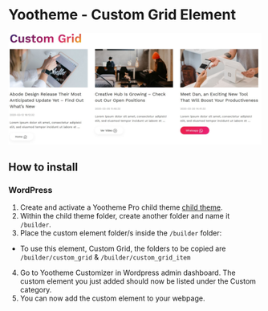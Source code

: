 # Yootheme - Custom Grid Element

![Custom Grid](https://github.com/pauloguerraf/yootheme_CustomGrid/blob/main/screenshot.jpg "Screenshot")

## How to install

### WordPress

1. Create and activate a Yootheme Pro child theme [child theme](https://yootheme.com/support/yootheme-pro/wordpress/child-themes).
2. Within the child theme folder, create another folder and name it `/builder`.
3. Place the custom element folder/s inside the `/builder` folder:
- To use this element, Custom Grid, the folders to be copied are `/builder/custom_grid` & `/builder/custom_grid_item`
4. Go to Yootheme Customizer in Wordpress admin dashboard. The custom element you just added should now be listed under the Custom category.
5. You can now add the custom element to your webpage.
